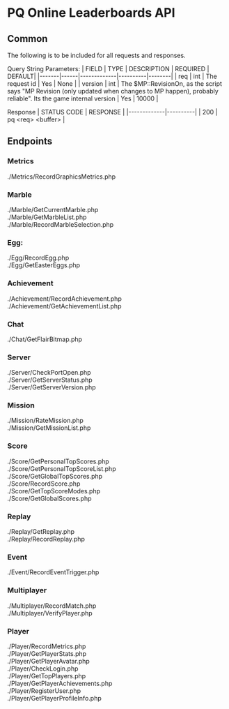 # PQ Online Leaderboards API
## Common

The following is to be included for all requests and responses.

Query String Parameters:
| FIELD | TYPE | DESCRIPTION | REQUIRED | DEFAULT|
|-------|------|-------------|----------|--------|
| req | int | The request id | Yes | None |
| version | int | The $MP::RevisionOn, as the script says "MP Revision (only updated when changes to MP happen), probably reliable". Its the game internal version | Yes | 10000 |

Response
| STATUS CODE | RESPONSE |
|-------------|----------|
| 200 | pq \<req\> \<buffer\> |

## Endpoints

### Metrics 
./Metrics/RecordGraphicsMetrics.php  

### Marble
./Marble/GetCurrentMarble.php  
./Marble/GetMarbleList.php  
./Marble/RecordMarbleSelection.php  

### Egg:
./Egg/RecordEgg.php  
./Egg/GetEasterEggs.php  

### Achievement
./Achievement/RecordAchievement.php  
./Achievement/GetAchievementList.php  

### Chat
./Chat/GetFlairBitmap.php  

### Server
./Server/CheckPortOpen.php  
./Server/GetServerStatus.php  
./Server/GetServerVersion.php  

### Mission
./Mission/RateMission.php  
./Mission/GetMissionList.php  

### Score
./Score/GetPersonalTopScores.php  
./Score/GetPersonalTopScoreList.php  
./Score/GetGlobalTopScores.php  
./Score/RecordScore.php  
./Score/GetTopScoreModes.php  
./Score/GetGlobalScores.php  

### Replay
./Replay/GetReplay.php  
./Replay/RecordReplay.php  

### Event
./Event/RecordEventTrigger.php  

### Multiplayer
./Multiplayer/RecordMatch.php  
./Multiplayer/VerifyPlayer.php  

### Player
./Player/RecordMetrics.php  
./Player/GetPlayerStats.php   
./Player/GetPlayerAvatar.php  
./Player/CheckLogin.php  
./Player/GetTopPlayers.php  
./Player/GetPlayerAchievements.php  
./Player/RegisterUser.php  
./Player/GetPlayerProfileInfo.php  